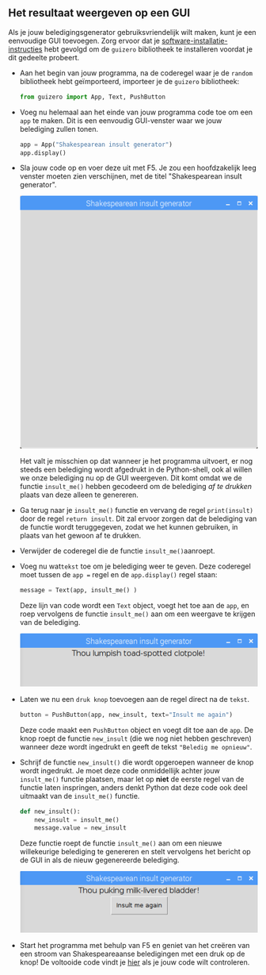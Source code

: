 ## Het resultaat weergeven op een GUI

Als je jouw beledigingsgenerator gebruiksvriendelijk wilt maken, kunt je een eenvoudige GUI toevoegen. Zorg ervoor dat je [software-installatie-instructies](https://learning-admin.raspberrypi.org/en/projects/shakespearean-insult-generator/what-you-will-need) hebt gevolgd om de `guizero` bibliotheek te installeren voordat je dit gedeelte probeert.

- Aan het begin van jouw programma, na de coderegel waar je de `random` bibliotheek hebt geïmporteerd, importeer je de `guizero` bibliotheek:

  ```python
  from guizero import App, Text, PushButton
  ```

- Voeg nu helemaal aan het einde van jouw programma code toe om een `app` te maken. Dit is een eenvoudig GUI-venster waar we jouw belediging zullen tonen.

  ```python
  app = App("Shakespearean insult generator")
  app.display()
  ```

- Sla jouw code op en voer deze uit met F5. Je zou een hoofdzakelijk leeg venster moeten zien verschijnen, met de titel "Shakespearean insult generator".

  ![Leeg app-venster](images/app-window.png)

  Het valt je misschien op dat wanneer je het programma uitvoert, er nog steeds een belediging wordt afgedrukt in de Python-shell, ook al willen we onze belediging nu op de GUI weergeven. Dit komt omdat we de functie `insult_me()` hebben gecodeerd om de belediging *af te drukken* plaats van deze alleen te genereren.

- Ga terug naar je `insult_me()` functie en vervang de regel `print(insult)` door de regel `return insult`. Dit zal ervoor zorgen dat de belediging van de functie wordt teruggegeven, zodat we het kunnen gebruiken, in plaats van het gewoon af te drukken.

- Verwijder de coderegel die de functie `insult_me()`aanroept.

- Voeg nu wat`tekst` toe om je belediging weer te geven. Deze coderegel moet tussen de `app =` regel en de `app.display()` regel staan:

  ```python
  message = Text(app, insult_me() )
  ```

  Deze lijn van code wordt een `Text` object, voegt het toe aan de `app`, en roep vervolgens de functie `insult_me()` aan om een weergave te krijgen van de belediging.

  ![Belediging weergegeven in GUI](images/insult-in-gui.png)

- Laten we nu een `druk knop` toevoegen aan de regel direct na de `tekst`.

  ```python
  button = PushButton(app, new_insult, text="Insult me again")
  ```

  Deze code maakt een `PushButton` object en voegt dit toe aan de `app`. De knop roept de functie `new_insult` (die we nog niet hebben geschreven) wanneer deze wordt ingedrukt en geeft de tekst `"Beledig me opnieuw"`.

- Schrijf de functie `new_insult()` die wordt opgeroepen wanneer de knop wordt ingedrukt. Je moet deze code onmiddellijk achter jouw `insult_me()` functie plaatsen, maar let op **niet** de eerste regel van de functie laten inspringen, anders denkt Python dat deze code ook deel uitmaakt van de `insult_me()` functie.

    ```python
    def new_insult():
        new_insult = insult_me()
        message.value = new_insult
    ```

  Deze functie roept de functie `insult_me()` aan om een nieuwe willekeurige belediging te genereren en stelt vervolgens het bericht op de GUI in als de nieuw gegenereerde belediging.

  ![Belediging knop](images/insult-me-again.png)

- Start het programma met behulp van F5 en geniet van het creëren van een stroom van Shakespeareaanse beledigingen met een druk op de knop! De voltooide code vindt je [hier](resources/shakespeare.py) als je jouw code wilt controleren.

